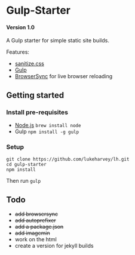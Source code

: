 # Gulp-Starter

#### Version 1.0

A Gulp starter for simple static site builds.

Features:
- [sanitize.css](https://jonathantneal.github.io/sanitize.css/)
- [Gulp](http://gulpjs.com/)
- [BrowserSync](http://www.browsersync.io/) for live browser reloading


## Getting started

### Install pre-requisites

- [Node.js](http://nodejs.org/) `brew install node`
- Gulp `npm install -g gulp`

### Setup
```
git clone https://github.com/lukeharvey/lh.git
cd gulp-starter
npm install
```
Then run `gulp`

## Todo

- ~~add browsersync~~
- ~~add autoprefixer~~
- ~~add a package.json~~
- ~~add imagemin~~
- work on the html
- create a version for jekyll builds
